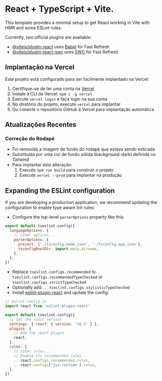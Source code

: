 # React + TypeScript + Vite.

This template provides a minimal setup to get React working in Vite with HMR and some ESLint rules.

Currently, two official plugins are available:

- [@vitejs/plugin-react](https://github.com/vitejs/vite-plugin-react/blob/main/packages/plugin-react/README.md) uses [Babel](https://babeljs.io/) for Fast Refresh
- [@vitejs/plugin-react-swc](https://github.com/vitejs/vite-plugin-react-swc) uses [SWC](https://swc.rs/) for Fast Refresh

## Implantação na Vercel

Este projeto está configurado para ser facilmente implantado na Vercel:

1. Certifique-se de ter uma conta na [Vercel](https://vercel.com)
2. Instale a CLI da Vercel: `npm i -g vercel`
3. Execute `vercel login` e faça login na sua conta
4. No diretório do projeto, execute `vercel` para implantar
5. Ou conecte o repositório GitHub à Vercel para implantação automática

## Atualizações Recentes

### Correção do Rodapé

- Foi removida a imagem de fundo do rodapé que estava sendo esticada
- Substituída por uma cor de fundo sólida (background-dark) definida no Tailwind
- Para implantar esta alteração:
  1. Execute `npm run build` para construir o projeto
  2. Execute `vercel --prod` para implantar na produção

## Expanding the ESLint configuration

If you are developing a production application, we recommend updating the configuration to enable type aware lint rules:

- Configure the top-level `parserOptions` property like this:

```js
export default tseslint.config({
  languageOptions: {
    // other options...
    parserOptions: {
      project: ['./tsconfig.node.json', './tsconfig.app.json'],
      tsconfigRootDir: import.meta.dirname,
    },
  },
})
```

- Replace `tseslint.configs.recommended` to `tseslint.configs.recommendedTypeChecked` or `tseslint.configs.strictTypeChecked`
- Optionally add `...tseslint.configs.stylisticTypeChecked`
- Install [eslint-plugin-react](https://github.com/jsx-eslint/eslint-plugin-react) and update the config:

```js
// eslint.config.js
import react from 'eslint-plugin-react'

export default tseslint.config({
  // Set the react version
  settings: { react: { version: '18.3' } },
  plugins: {
    // Add the react plugin
    react,
  },
  rules: {
    // other rules...
    // Enable its recommended rules
    ...react.configs.recommended.rules,
    ...react.configs['jsx-runtime'].rules,
  },
})
```
